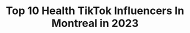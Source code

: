 ---
title: Top 10 Health TikTok Influencers In Montreal in 2023
description: >-
  Find top health TikTok influencers in Montreal in 2023. Most popular hashtags: #fyp #montreal #quebec #love.
platform: TikTok
hits: 9
text_top: Identify the most popular TikTok influencers on inBeat.
text_bottom: inBeat holds 9 TikTok influencers like this in Montreal, Canada for you to pitch.
profiles:
  - username: "_annamarier"
    fullname: >-
      annamarier
    bio: >-
      📍MONTREAL | 21 🇨🇦 WOMEN’S HEALTH COACH MY WEBSITE 🛒⬇️
    location: "Canada"
    followers: 81100
    engagement: 480
    commentsToLikes: 0.032789
    id: ck90vwxt61pq80j78e3qosq12
    verified: false
    hashtags: "#fit, #workout, #fitgirl, #babe"
  - username: "annekrystelgoyerofficial"
    fullname: >-
      Anne Krystel
    bio: >-
      Créatrice de parfums haut de gamme, modèle et actrice.
    location: "Canada"
    followers: 14700
    engagement: 224
    commentsToLikes: 0.047086
    id: ck8qe3pseqveb0j7863m12jn0
    verified: false
    hashtags: "#montreal, #sexy, #perfume, #makeup"
  - username: "slimmfitness"
    fullname: >-
      Fitness coach
    bio: >-
      💪Online fitness trainer🏋️‍♀️ justin@justinslimm.com Insta: @slimmfitness 🇨🇦
    location: "Canada"
    followers: 15600
    engagement: 915
    commentsToLikes: 0.059565
    id: ck8z2w1d873wr0j78g8naridm
    verified: false
    hashtags: "#health, #fitnesscoach, #canada, #quebec"
  - username: "tylersarry"
    fullname: >-
      Fitness & Health Coach
    bio: >-
      🇨🇦 💙 LIFE 🏃‍♀️Health & Fitness Coach🤸‍♂️ 💆Mental Resiliency Advocate🧠
    location: "Canada"
    followers: 13600
    engagement: 867
    commentsToLikes: 0.239310
    id: ckcem2lh5w6mr0j23et3wm83r
    verified: false
    hashtags: "#stretching, #noexcuses, #exerciseismedicine, #stayactive"
  - username: "elisaberrinigomez"
    fullname: >-
      Elisa Berrini Gómez
    bio: >-
      Gray Hair Radical Self Acceptance 🇮🇹🇲🇽🇨🇦 Wat doesn’t kil u mks u a rck⭐️
    location: "Canada"
    followers: 138500
    engagement: 914
    commentsToLikes: 0.086361
    id: ckdhilsswylvf0j23g25k39l0
    verified: false
    hashtags: "#italianwoman, #whatspoppin, #grayhair, #style"
  - username: "youthin.asia"
    fullname: >-
      youthin.asia
    bio: >-
      
    location: "Canada"
    followers: 34800
    engagement: 463
    commentsToLikes: 0.000795
    id: ckcp6hugmd3na0j230co6nfw5
    verified: false
    hashtags: "#canadian, #soulmate, #covid, #husbandandwife"
  - username: "papacharless"
    fullname: >-
      Papa
    bio: >-
      IG: @papacharless 🏀tiktok: @asap24hoops Montreal 🇨🇦 20😴
    location: "Canada"
    followers: 5341
    engagement: 763
    commentsToLikes: 0.060384
    id: ckc7iyi4gqnqj0j23yzvat4zt
    verified: false
    hashtags: "#foryou, #babies, #fail, #eboy"
  - username: "claudiapoulin2"
    fullname: >-
      Claudia Poulin
    bio: >-
      Cofounder @evivesmoothie 🍌🍒 PROMO CODE 2 FREE SMOOTHIES 👉🏻 smoothies2
    location: "Canada"
    followers: 17600
    engagement: 543
    commentsToLikes: 0.017534
    id: ck8qhqag261my0j78k67ehie4
    verified: false
    hashtags: "#smoothie, #vegan, #natural, #quebec"
  - username: "hjerando"
    fullname: >-
      hjerando
    bio: >-
      jerando fashion is a Canadian company based in Montreal . visit our website
    location: "Canada"
    followers: 45700
    engagement: 254
    commentsToLikes: 0.019173
    id: ck8f7uufd38ar0j78ok8o4kmu
    verified: false
    hashtags: "#invest, #money, #wealth, #cash"
  - username: "roseiquartz"
    fullname: >-
      💎 House of Quartz 💎
    bio: >-
      Chaos Content 🔥🐼 (18+)(she/her) 💕🍭🏳️‍🌈 Mental Health and Psychology 🧠
    location: "Canada"
    followers: 47000
    engagement: 2469
    commentsToLikes: 0.059599
    id: ck8fbxh6m5bir0j7891y8cy4m
    verified: false
    hashtags: "#kinktok, #witchesforkinktok, #humor, #witchtok"
---